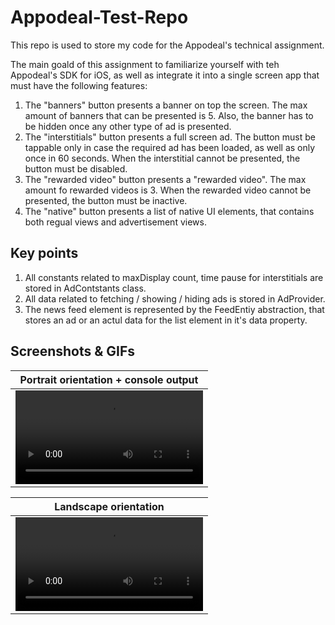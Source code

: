 # Appodeal-Test-Repo
This repo is used to store my code for the Appodeal's technical assignment.

The main goald of this assignment to familiarize yourself with teh Appodeal's SDK for iOS, as well as integrate it into a single screen app that must have the following features:
1. The "banners" button presents a banner on top the screen. The max amount of banners that can be presented is 5. Also, the banner has to be hidden once any other type of ad is presented.
2. The "interstitials" button presents a full screen ad. The button must be tappable only in case the required ad has been loaded, as well as only once in 60 seconds. When the interstitial cannot be presented, the button must be disabled.
3. The "rewarded video" button presents a "rewarded video". The max amount fo rewarded videos is 3. When the rewarded video cannot be presented, the button must be inactive.
4. The "native" button presents a list of native UI elements, that contains both regual views and advertisement views.

## Key points
1. All constants related to maxDisplay count, time pause for interstitials are stored in AdContstants class.
2. All data related to fetching / showing / hiding ads is stored in AdProvider.
3. The news feed element is represented by the FeedEntiy abstraction, that stores an ad or an actul data for the list element in it's data property.

## Screenshots & GIFs
| Portrait orientation + console output |
| -------- |
| <video src="https://github.com/maksim-mitrofanov/Appodeal-Test-Repo/assets/87092187/7eba0dcc-a36e-40aa-a1ba-c86eaffb5e0b"> |

| Landscape orientation|
| -------- |
| <video src="https://github.com/maksim-mitrofanov/Appodeal-Test-Repo/assets/87092187/5e2ba574-5304-496a-ac7b-c8fcba29f5b3"> |







